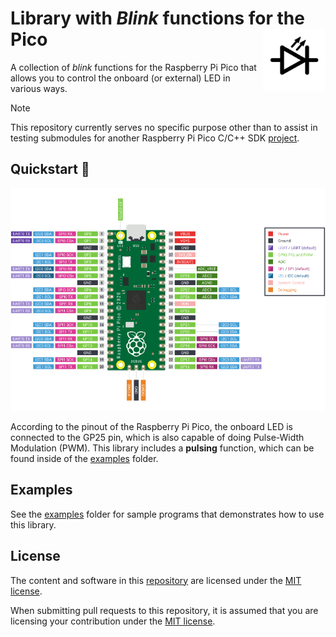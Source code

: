 # Library with *Blink* functions for the Pico <img align="right" width="100" height="100" src="images\icon.svg">

A collection of *blink* functions for the Raspberry Pi Pico that allows you to control the onboard (or external) LED in various ways.

> [!NOTE]
> This repository currently serves no specific purpose other than to assist in testing submodules for another Raspberry Pi Pico C/C++ SDK [project](https://github.com/Googool/unknown).

## Quickstart 🚀

![Raspberry Pi Pico pinout](images/pico-pinout.png)

According to the pinout of the Raspberry Pi Pico, the onboard LED is connected to the GP25 pin, which is also capable of doing Pulse-Width Modulation (PWM). This library includes a **pulsing** function, which can be found inside of the [examples](https://github.com/Googool/pico_blink/tree/main/examples) folder.

## Examples

See the [examples](https://github.com/Googool/pico_blink/tree/main/examples) folder for sample programs that demonstrates how to use this library.


## License

The content and software in this [repository](https://github.com/Googool/pico_blink) are licensed under the [MIT license](https://mit-license.org/).

When submitting pull requests to this repository, it is assumed that you are licensing your contribution under the [MIT license](https://mit-license.org/).
